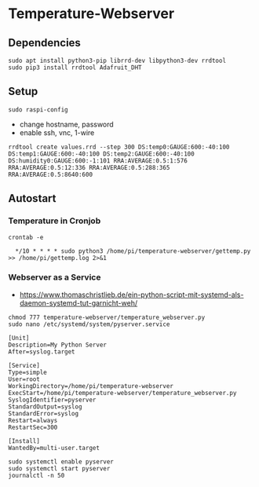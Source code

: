 # Temperature-Webserver

## Dependencies

```batch
sudo apt install python3-pip librrd-dev libpython3-dev rrdtool
sudo pip3 install rrdtool Adafruit_DHT
```

## Setup

```batch
sudo raspi-config
```

- change hostname, password
- enable ssh, vnc, 1-wire

```batch
rrdtool create values.rrd --step 300 DS:temp0:GAUGE:600:-40:100 DS:temp1:GAUGE:600:-40:100 DS:temp2:GAUGE:600:-40:100 DS:humidity0:GAUGE:600:-1:101 RRA:AVERAGE:0.5:1:576 RRA:AVERAGE:0.5:12:336 RRA:AVERAGE:0.5:288:365 RRA:AVERAGE:0.5:8640:600
```

## Autostart

### Temperature in Cronjob

```batch
crontab -e
```

```text
  */10 * * * * sudo python3 /home/pi/temperature-webserver/gettemp.py >> /home/pi/gettemp.log 2>&1
```

### Webserver as a Service

- https://www.thomaschristlieb.de/ein-python-script-mit-systemd-als-daemon-systemd-tut-garnicht-weh/

```batch
chmod 777 temperature-webserver/temperature_webserver.py
sudo nano /etc/systemd/system/pyserver.service
```

```editor-config
[Unit]
Description=My Python Server
After=syslog.target

[Service]
Type=simple
User=root
WorkingDirectory=/home/pi/temperature-webserver
ExecStart=/home/pi/temperature-webserver/temperature_webserver.py
SyslogIdentifier=pyserver
StandardOutput=syslog
StandardError=syslog
Restart=always
RestartSec=300

[Install]
WantedBy=multi-user.target
```

```batch
sudo systemctl enable pyserver
sudo systemctl start pyserver
journalctl -n 50
```

